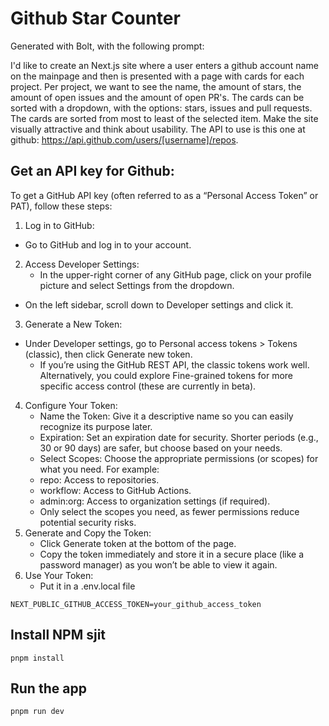 # Github Star Counter

Generated with Bolt, with the following prompt:

I'd like to create an Next.js site where a user enters a github account name on the mainpage and then is presented with a page with cards for each project.
Per project, we want to see the name, the amount of stars, the amount of open issues and the amount of open PR's.
The cards can be sorted with a dropdown, with the options: stars, issues and pull requests. The cards are sorted from most to least of the selected item.
Make the site visually attractive and think about usability.
The API to use is this one at github:
https://api.github.com/users/[username]/repos.

## Get an API key for Github:

To get a GitHub API key (often referred to as a “Personal Access Token” or PAT), follow these steps:
1.	Log in to GitHub:
  - Go to GitHub and log in to your account.
2.	Access Developer Settings:
	- In the upper-right corner of any GitHub page, click on your profile picture and select Settings from the dropdown.
  - On the left sidebar, scroll down to Developer settings and click it.
3.	Generate a New Token:
  - Under Developer settings, go to Personal access tokens > Tokens (classic), then click Generate new token.
	- If you’re using the GitHub REST API, the classic tokens work well. Alternatively, you could explore Fine-grained tokens for more specific access control (these are currently in beta).
4.	Configure Your Token:
	- Name the Token: Give it a descriptive name so you can easily recognize its purpose later.
	- Expiration: Set an expiration date for security. Shorter periods (e.g., 30 or 90 days) are safer, but choose based on your needs.
	- Select Scopes: Choose the appropriate permissions (or scopes) for what you need. For example:
	- repo: Access to repositories.
	- workflow: Access to GitHub Actions.
	- admin:org: Access to organization settings (if required).
	- Only select the scopes you need, as fewer permissions reduce potential security risks.
5.	Generate and Copy the Token:
	- Click Generate token at the bottom of the page.
	- Copy the token immediately and store it in a secure place (like a password manager) as you won’t be able to view it again.
6.	Use Your Token:
	- Put it in a .env.local file

```
NEXT_PUBLIC_GITHUB_ACCESS_TOKEN=your_github_access_token
```

## Install NPM sjit

```
pnpm install
```

## Run the app

```
pnpm run dev
```



